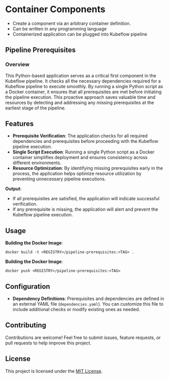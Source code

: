 # Container Components
- Create a component via an arbitrary container definition. 
- Can be written in any programming language 
- Containerized application can be plugged into Kubeflow pipeline 


## Pipeline Prerequisites

### Overview
This Python-based application serves as a critical first component in the Kubeflow pipeline. It checks all the necessary dependencies required for a Kubeflow pipeline to execute smoothly. By running a single Python script as a Docker container, it ensures that all prerequisites are met before initiating the pipeline execution. This proactive approach saves valuable time and resources by detecting and addressing any missing prerequisites at the earliest stage of the pipeline.

## Features
- **Prerequisite Verification**: The application checks for all required dependencies and prerequisites before proceeding with the Kubeflow pipeline execution.
- **Single Script Execution**: Running a single Python script as a Docker container simplifies deployment and ensures consistency across different environments.
- **Resource Optimization**: By identifying missing prerequisites early in the process, the application helps optimize resource utilization by preventing unnecessary pipeline executions.

**Output**:
- If all prerequisites are satisfied, the application will indicate successful verification.
- If any prerequisite is missing, the application will alert and prevent the Kubeflow pipeline execution.


## Usage
**Building the Docker Image**:

```
docker build -t <REGISTRY>/pipeline-prerequisites:<TAG> .
```

**Building the Docker Image**:

```
docker push <REGISTRY>/pipeline-prerequisites:<TAG>
```
## Configuration
- **Dependency Definitions**: Prerequisites and dependencies are defined in an external YAML file (`dependencies.yaml`). You can customize this file to include additional checks or modify existing ones as needed.

## Contributing
Contributions are welcome! Feel free to submit issues, feature requests, or pull requests to help improve this project.

## License
This project is licensed under the [MIT License](LICENSE).